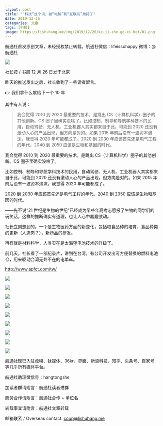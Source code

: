 ```yaml
---
layout: post
title: "“科技”这个词，被“电脑”和“互联网”劫持了"
date: 2019-12-26
categories: 文章
tags: [科技]
image: https://lishuhang.me/img/2019/12/26/ke-ji-zhe-ge-ci-bei/01.png
---
```


航通社首发原创文章，未经授权禁止转载。航通社微信：lifeissohappy 微博：@航通社

![](https://lishuhang.me/img/2019/12/26/ke-ji-zhe-ge-ci-bei/01.png)

社长按 / 书航 12 月 26 日发于北京

昨天的推送发出之后，社长收到了一些读者留言。

👉 我们拿什么献给下一个 10 年

其中有人说：

> 我会觉得 2010 到 2020 最重要的技术，是跳出 CS（计算机科学）圈子的其他创新。CS 圈子里确实没啥了。比如控制、制导和导航学科技术的民用，自动驾驶、无人机、工业机器人其实都来自于此，可能到 2020 还没有激动人心的产品出现，但方向是对的。如果 2015 年前后没有一波资本泡沫，我觉得 2020 年可能都成了。2020 到 2030 年应该首先还是电气工程的年代，2040 到 2050 应该是生物和基因的时代。

我会觉得 2010 到 2020 最重要的技术，是跳出 CS（计算机科学）圈子的其他创新。CS 圈子里确实没啥了。

比如控制、制导和导航学科技术的民用，自动驾驶、无人机、工业机器人其实都来自于此，可能到 2020 还没有激动人心的产品出现，但方向是对的。如果 2015 年前后没有一波资本泡沫，我觉得 2020 年可能都成了。

2020 到 2030 年应该首先还是电气工程的年代，2040 到 2050 应该是生物和基因的时代。

——先不说“21 世纪是生物的世纪”已经成为早些年高考志愿报了生物的同学们的玩笑话，这样的推断确实有道理，也让人心中蠢蠢欲动。

社长立刻想到的，一个是生物医药方面的新变化，包括粮食品种的培育、食品种类的更新（人造肉？），新药品的研发。

再有就是材料科学，人类实在是太渴望电池技术的升级了。

前几天，社长看了一部纪录片，讲到在台湾，有公司开发出可方便替换的燃料电池仓，用来驱动台湾无处不在的电单车。

http://www.apfct.com/tw/

![](https://lishuhang.me/img/2019/12/26/ke-ji-zhe-ge-ci-bei/02.png)

![](https://lishuhang.me/img/2019/12/26/ke-ji-zhe-ge-ci-bei/03.png)

![](https://lishuhang.me/img/2019/12/26/ke-ji-zhe-ge-ci-bei/04.png)

![](https://lishuhang.me/img/2019/12/26/ke-ji-zhe-ge-ci-bei/05.gif)

![](https://lishuhang.me/img/2019/12/26/ke-ji-zhe-ge-ci-bei/06.png)

![](https://lishuhang.me/img/2019/12/26/ke-ji-zhe-ge-ci-bei/07.png)

![](https://lishuhang.me/img/2019/12/26/ke-ji-zhe-ge-ci-bei/08.png)

![](https://lishuhang.me/img/2019/12/26/ke-ji-zhe-ge-ci-bei/09.png)

![](https://lishuhang.me/img/2019/12/26/ke-ji-zhe-ge-ci-bei/10.png)

航通社现已入驻虎嗅、钛媒体、36kr、界面、新浪科技、知乎、头条号、百家号等几乎所有媒体平台。

航通社助理微信号：hangtongshe

加读者群请附言：航通社读者进群

商务合作请附言：航通社合作 + 单位名

转载事宜请附言：航通社文章转载

邮箱联系 / Overseas contact: coop@lishuhang.me